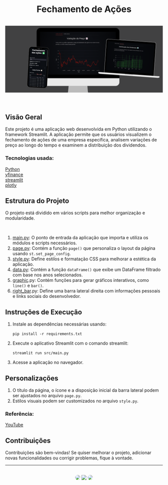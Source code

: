 <h1 align="center">Fechamento de Ações</h1>
</br>

<div align="center">
<img src="https://github.com/SidneyTeodoroJr/Bolsa_de_Valores/blob/main/image.png" alt="Digital Whiteboard">
</div>
</br>
</br>


## Visão Geral
<p>
 Este projeto é uma aplicação web desenvolvida em Python utilizando o framework Streamlit. A aplicação permite que os usuários visualizem o fechamento de ações de uma empresa específica, analisem variações de preço ao longo do tempo e examinem a distribuição dos dividendos.
<p/>

### Tecnologias usada:
[Python](https://docs.python.org/3/)<br/>
﻿[yfinance](https://pypi.org/project/yfinance/)<br/>
[streamlit](https://docs.streamlit.io/)<br/>
[plotly](https://plotly.com/python/)<br/>

## Estrutura do Projeto
<p>
O projeto está dividido em vários scripts para melhor organização e modularidade.
<p/>
<br/>

1. [main.py](https://github.com/SidneyTeodoroJr/Bolsa_de_Valores/blob/main/src/main.py): O ponto de entrada da aplicação que importa e utiliza os módulos e scripts necessários.
2. [page.py](https://github.com/SidneyTeodoroJr/Bolsa_de_Valores/blob/main/src/modulos/page.py): Contém a função `page()` que personaliza o layout da página usando `st.set_page_config`.
3. [style.py](https://github.com/SidneyTeodoroJr/Bolsa_de_Valores/blob/main/src/modulos/style.py): Define estilos e formatação CSS para melhorar a estética da aplicação.
4. [data.py](https://github.com/SidneyTeodoroJr/Bolsa_de_Valores/blob/main/src/modulos/data.py): Contém a função `dataFrame()` que exibe um DataFrame filtrado com base nos anos selecionados.
5. [graphic](https://github.com/SidneyTeodoroJr/Bolsa_de_Valores/blob/main/src/modulos/graphic.py).py: Contém funções para gerar gráficos interativos, como `line()` e `bar()`.
6. [right_bar](https://github.com/SidneyTeodoroJr/Bolsa_de_Valores/blob/main/src/modulos/right_bar.py).py: Define uma barra lateral direita com informações pessoais e links sociais do desenvolvedor.

## Instruções de Execução
1. Instale as dependências necessárias usando:
    ```shell
    pip install -r requirements.txt
2. Execute o aplicativo Streamlit com o comando streamlit:
   ```shell
   streamlit run src/main.py
3. Acesse a aplicação no navegador.
   
## Personalizações
1. O título da página, o ícone e a disposição inicial da barra lateral podem ser ajustados no arquivo `page.py`.
2. Estilos visuais podem ser customizados no arquivo `style.py`.

### Referência:
   [YouTube ](https://youtu.be/u7Whb4QbXJs)
<br/>

## Contribuições
<p>
Contribuições são bem-vindas! Se quiser melhorar o projeto, adicionar novas funcionalidades ou corrigir problemas, fique à vontade.
</p>
<hr>
</br>

<div align="center">
<a href="https://www.facebook.com/profile.php?id=100091086461235"><img src="https://img.shields.io/badge/-Facebook-%230077B5?style=for-the-badge&logo=facebook&logoColor=white" style="border-radius: 30px" target="_blank" /></a>
<a href="https://www.instagram.com/sidneyteodoroaraujo" target="_blank"><img src="https://img.shields.io/badge/-Instagram-%23E4405F?style=for-the-badge&logo=instagram&logoColor=white" /></a>
<a href="https://www.linkedin.com/in/sidney-teodoro-4a4a8119b?lipi=urn%3Ali%3Apage%3Ad_flagship3_profile_view_base_contact_details%3B%2FevuTOiSSJS2hWGCZgtZiQ%3D%3D" target="_blank"><img src="https://img.shields.io/badge/-LinkedIn-%230077B5?style=for-the-badge&logo=linkedin&logoColor=white" style="border-radius: 30px" target="_blank" /></a>
</div>

